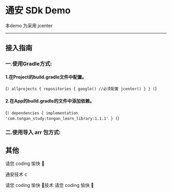 # 通安 SDk Demo

本demo 为采用 jcenter 


***

## 接入指南
 
### 一.使用Gradle方式:

#### 1.在Project的build.gradle文件中配置。

(```)
allprojects {
    repositories {
        google()
        //必须配置
        jcenter()
    }
}
(```)

#### 2.在App的build.gradle的文件中添加依赖。

(```)
dependencies {
        implementation 'com.tongan_study:tongan_learn_library:1.1.1'
}
(```)


### 二.使用导入 arr 包方式:





## 其他

请您 coding 愉快 🐶

通安技术
c


请您 coding 愉快 🐶技术
请您 coding 愉快 🐶

